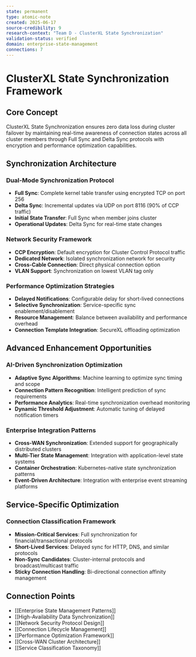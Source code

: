 ```yaml
---
state: permanent
type: atomic-note
created: 2025-06-17
source-credibility: 9
research-context: "Team D - ClusterXL State Synchronization"
validation-status: verified
domain: enterprise-state-management
connections: 7
---
```


# ClusterXL State Synchronization Framework

## Core Concept
ClusterXL State Synchronization ensures zero data loss during cluster failover by maintaining real-time awareness of connection states across all cluster members through Full Sync and Delta Sync protocols with encryption and performance optimization capabilities.

## Synchronization Architecture

### **Dual-Mode Synchronization Protocol**
- **Full Sync**: Complete kernel table transfer using encrypted TCP on port 256
- **Delta Sync**: Incremental updates via UDP on port 8116 (90% of CCP traffic)
- **Initial State Transfer**: Full Sync when member joins cluster
- **Operational Updates**: Delta Sync for real-time state changes

### **Network Security Framework**
- **CCP Encryption**: Default encryption for Cluster Control Protocol traffic
- **Dedicated Network**: Isolated synchronization network for security
- **Cross-Cable Connection**: Direct physical connection option
- **VLAN Support**: Synchronization on lowest VLAN tag only

### **Performance Optimization Strategies**
- **Delayed Notifications**: Configurable delay for short-lived connections
- **Selective Synchronization**: Service-specific sync enablement/disablement
- **Resource Management**: Balance between availability and performance overhead
- **Connection Template Integration**: SecureXL offloading optimization

## Advanced Enhancement Opportunities

### **AI-Driven Synchronization Optimization**
- **Adaptive Sync Algorithms**: Machine learning to optimize sync timing and scope
- **Connection Pattern Recognition**: Intelligent prediction of sync requirements
- **Performance Analytics**: Real-time synchronization overhead monitoring
- **Dynamic Threshold Adjustment**: Automatic tuning of delayed notification timers

### **Enterprise Integration Patterns**
- **Cross-WAN Synchronization**: Extended support for geographically distributed clusters
- **Multi-Tier State Management**: Integration with application-level state systems
- **Container Orchestration**: Kubernetes-native state synchronization patterns
- **Event-Driven Architecture**: Integration with enterprise event streaming platforms

## Service-Specific Optimization

### **Connection Classification Framework**
- **Mission-Critical Services**: Full synchronization for financial/transactional protocols
- **Short-Lived Services**: Delayed sync for HTTP, DNS, and similar protocols  
- **Non-Sync Candidates**: Cluster-internal protocols and broadcast/multicast traffic
- **Sticky Connection Handling**: Bi-directional connection affinity management

## Connection Points
- [[Enterprise State Management Patterns]]
- [[High-Availability Data Synchronization]]
- [[Network Security Protocol Design]]
- [[Connection Lifecycle Management]]
- [[Performance Optimization Framework]]
- [[Cross-WAN Cluster Architecture]]
- [[Service Classification Taxonomy]]